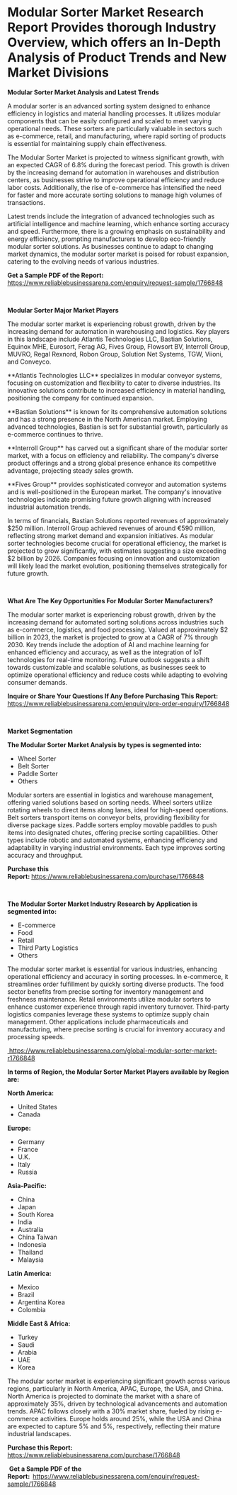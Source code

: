 <p><h1>Modular Sorter Market Research Report Provides thorough Industry Overview, which offers an In-Depth Analysis of Product Trends and New Market Divisions</h1></p><p><strong>Modular Sorter Market Analysis and Latest Trends</strong></p>
<p><p>A modular sorter is an advanced sorting system designed to enhance efficiency in logistics and material handling processes. It utilizes modular components that can be easily configured and scaled to meet varying operational needs. These sorters are particularly valuable in sectors such as e-commerce, retail, and manufacturing, where rapid sorting of products is essential for maintaining supply chain effectiveness.</p><p>The Modular Sorter Market is projected to witness significant growth, with an expected CAGR of 6.8% during the forecast period. This growth is driven by the increasing demand for automation in warehouses and distribution centers, as businesses strive to improve operational efficiency and reduce labor costs. Additionally, the rise of e-commerce has intensified the need for faster and more accurate sorting solutions to manage high volumes of transactions.</p><p>Latest trends include the integration of advanced technologies such as artificial intelligence and machine learning, which enhance sorting accuracy and speed. Furthermore, there is a growing emphasis on sustainability and energy efficiency, prompting manufacturers to develop eco-friendly modular sorter solutions. As businesses continue to adapt to changing market dynamics, the modular sorter market is poised for robust expansion, catering to the evolving needs of various industries.</p></p>
<p><strong>Get a Sample PDF of the Report:&nbsp;</strong> <a href="https://www.reliablebusinessarena.com/enquiry/request-sample/1766848?utm_campaign=2146&utm_medium=2&utm_source=Github&utm_content=ia&utm_term=16042025&utm_id=modular-sorter">https://www.reliablebusinessarena.com/enquiry/request-sample/1766848</a></p>
<p>&nbsp;</p>
<p><strong>Modular Sorter Major Market Players</strong></p>
<p><p>The modular sorter market is experiencing robust growth, driven by the increasing demand for automation in warehousing and logistics. Key players in this landscape include Atlantis Technologies LLC, Bastian Solutions, Equinox MHE, Eurosort, Ferag AG, Fives Group, Flowsort BV, Interroll Group, MUVRO, Regal Rexnord, Robon Group, Solution Net Systems, TGW, Viioni, and Conveyco.</p><p>**Atlantis Technologies LLC** specializes in modular conveyor systems, focusing on customization and flexibility to cater to diverse industries. Its innovative solutions contribute to increased efficiency in material handling, positioning the company for continued expansion.</p><p>**Bastian Solutions** is known for its comprehensive automation solutions and has a strong presence in the North American market. Employing advanced technologies, Bastian is set for substantial growth, particularly as e-commerce continues to thrive.</p><p>**Interroll Group** has carved out a significant share of the modular sorter market, with a focus on efficiency and reliability. The company's diverse product offerings and a strong global presence enhance its competitive advantage, projecting steady sales growth.</p><p>**Fives Group** provides sophisticated conveyor and automation systems and is well-positioned in the European market. The company's innovative technologies indicate promising future growth aligning with increased industrial automation trends.</p><p>In terms of financials, Bastian Solutions reported revenues of approximately $250 million. Interroll Group achieved revenues of around €590 million, reflecting strong market demand and expansion initiatives. As modular sorter technologies become crucial for operational efficiency, the market is projected to grow significantly, with estimates suggesting a size exceeding $2 billion by 2026. Companies focusing on innovation and customization will likely lead the market evolution, positioning themselves strategically for future growth.</p></p>
<p>&nbsp;</p>
<p><strong>What Are The Key Opportunities For Modular Sorter Manufacturers?</strong></p>
<p><p>The modular sorter market is experiencing robust growth, driven by the increasing demand for automated sorting solutions across industries such as e-commerce, logistics, and food processing. Valued at approximately $2 billion in 2023, the market is projected to grow at a CAGR of 7% through 2030. Key trends include the adoption of AI and machine learning for enhanced efficiency and accuracy, as well as the integration of IoT technologies for real-time monitoring. Future outlook suggests a shift towards customizable and scalable solutions, as businesses seek to optimize operational efficiency and reduce costs while adapting to evolving consumer demands.</p></p>
<p><strong>Inquire or Share Your Questions If Any Before Purchasing This Report:</strong> <a href="https://www.reliablebusinessarena.com/enquiry/pre-order-enquiry/1766848?utm_campaign=2146&utm_medium=2&utm_source=Github&utm_content=ia&utm_term=16042025&utm_id=modular-sorter">https://www.reliablebusinessarena.com/enquiry/pre-order-enquiry/1766848</a></p>
<p>&nbsp;</p>
<p><strong>Market Segmentation</strong></p>
<p><strong>The Modular Sorter Market Analysis by types is segmented into:</strong></p>
<p><ul><li>Wheel Sorter</li><li>Belt Sorter</li><li>Paddle Sorter</li><li>Others</li></ul></p>
<p><p>Modular sorters are essential in logistics and warehouse management, offering varied solutions based on sorting needs. Wheel sorters utilize rotating wheels to direct items along lanes, ideal for high-speed operations. Belt sorters transport items on conveyor belts, providing flexibility for diverse package sizes. Paddle sorters employ movable paddles to push items into designated chutes, offering precise sorting capabilities. Other types include robotic and automated systems, enhancing efficiency and adaptability in varying industrial environments. Each type improves sorting accuracy and throughput.</p></p>
<p><strong>Purchase this Report:&nbsp;</strong><a href="https://www.reliablebusinessarena.com/purchase/1766848?utm_campaign=2146&utm_medium=2&utm_source=Github&utm_content=ia&utm_term=16042025&utm_id=modular-sorter">https://www.reliablebusinessarena.com/purchase/1766848</a></p>
<p>&nbsp;</p>
<p><strong>The Modular Sorter Market Industry Research by Application is segmented into:</strong></p>
<p><ul><li>E-commerce</li><li>Food</li><li>Retail</li><li>Third Party Logistics</li><li>Others</li></ul></p>
<p><p>The modular sorter market is essential for various industries, enhancing operational efficiency and accuracy in sorting processes. In e-commerce, it streamlines order fulfillment by quickly sorting diverse products. The food sector benefits from precise sorting for inventory management and freshness maintenance. Retail environments utilize modular sorters to enhance customer experience through rapid inventory turnover. Third-party logistics companies leverage these systems to optimize supply chain management. Other applications include pharmaceuticals and manufacturing, where precise sorting is crucial for inventory accuracy and processing speeds.</p></p>
<p><a href="https://www.reliablebusinessarena.com/global-modular-sorter-market-r1766848?utm_campaign=2146&utm_medium=2&utm_source=Github&utm_content=ia&utm_term=16042025&utm_id=modular-sorter">&nbsp;https://www.reliablebusinessarena.com/global-modular-sorter-market-r1766848</a></p>
<p><strong>In terms of Region, the Modular Sorter Market Players available by Region are:</strong></p>
<p>
    <p> <strong> North America: </strong>
        <ul>
            <li>United States</li>
            <li>Canada</li>
        </ul>
        </p> 
    <p> <strong> Europe: </strong>
        <ul>
            <li>Germany</li>
            <li>France</li>
            <li>U.K.</li>
            <li>Italy</li>
            <li>Russia</li>
        </ul>
        </p> 
    <p> <strong> Asia-Pacific: </strong>
        <ul>
            <li>China</li>
            <li>Japan</li>
            <li>South Korea</li>
            <li>India</li>
            <li>Australia</li>
            <li>China Taiwan</li>
            <li>Indonesia</li>
            <li>Thailand</li>
            <li>Malaysia</li>
        </ul>
        </p> 
    <p> <strong> Latin America: </strong>
        <ul>
            <li>Mexico</li>
            <li>Brazil</li>
            <li>Argentina Korea</li>
            <li>Colombia</li>
        </ul>
        </p> 
    <p> <strong> Middle East & Africa: </strong>
        <ul>
            <li>Turkey</li>
            <li>Saudi</li>
            <li>Arabia</li>
            <li>UAE</li>
            <li>Korea</li>
        </ul>
    </p>
    </p>
<p><p>The modular sorter market is experiencing significant growth across various regions, particularly in North America, APAC, Europe, the USA, and China. North America is projected to dominate the market with a share of approximately 35%, driven by technological advancements and automation trends. APAC follows closely with a 30% market share, fueled by rising e-commerce activities. Europe holds around 25%, while the USA and China are expected to capture 5% and 5%, respectively, reflecting their mature industrial landscapes.</p></p>
<p><strong>Purchase this Report: </strong><a href="https://www.reliablebusinessarena.com/purchase/1766848?utm_campaign=2146&utm_medium=2&utm_source=Github&utm_content=ia&utm_term=16042025&utm_id=modular-sorter">https://www.reliablebusinessarena.com/purchase/1766848</a></p>
<p>&nbsp;<strong>Get a Sample PDF of the Report:&nbsp;&nbsp;</strong><a href="https://www.reliablebusinessarena.com/enquiry/request-sample/1766848?utm_campaign=2146&utm_medium=2&utm_source=Github&utm_content=ia&utm_term=16042025&utm_id=modular-sorter">https://www.reliablebusinessarena.com/enquiry/request-sample/1766848</a></p>
<p><strong></strong></p>
<p><p></p><p></p><p></p></p>